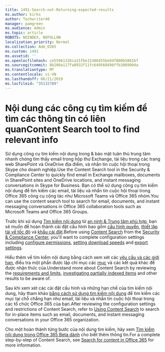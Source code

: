 ```yaml
---
title: 1491-Search-not-Returning-expected-results
ms.author: kirks
author: Techwriter40
manager: pamgreen
ms.audience: Admin
ms.topic: article
ROBOTS: NOINDEX, NOFOLLOW
localization_priority: Normal
ms.collection: Adm_O365
ms.custom: 1491
ms.assetid: ''
ms.openlocfilehash: ce55961326ca15fbe15386455be94f800b5861bf
ms.sourcegitcommit: 8b200a117fa8932f11fc649560496ffb308909da
ms.translationtype: MT
ms.contentlocale: vi-VN
ms.lasthandoff: 06/21/2019
ms.locfileid: "35132709"
---
```

# <a name="content-search-tool-to-find-relevant-info"></a><span data-ttu-id="818b0-102">Nội dung các công cụ tìm kiếm để tìm các thông tin có liên quan</span><span class="sxs-lookup"><span data-stu-id="818b0-102">Content Search tool to find relevant info</span></span>

<span data-ttu-id="818b0-103">Sử dụng công cụ tìm kiếm nội dung trong & bảo mật tuân thủ trung tâm nhanh chóng tìm thấy email trong hộp thư Exchange, tài liệu trong các trang web SharePoint và OneDrive địa điểm, và nhắn tin cuộc hội thoại trong Skype cho doanh nghiệp.</span><span class="sxs-lookup"><span data-stu-id="818b0-103">Use the Content Search tool in the Security & Compliance Center to quickly find email in Exchange mailboxes, documents in SharePoint sites and OneDrive locations, and instant messaging conversations in Skype for Business.</span></span> <span data-ttu-id="818b0-104">Bạn có thể sử dụng công cụ tìm kiếm nội dung để tìm kiếm các email, tài liệu và nhắn tin cuộc hội thoại trong Office 365 công cụ cộng tác như Microsoft Teams và Office 365 nhóm.</span><span class="sxs-lookup"><span data-stu-id="818b0-104">You can use the content search tool to search for email, documents, and instant messaging conversations in Office 365 collaboration tools such as Microsoft Teams and Office 365 Groups.</span></span>


<span data-ttu-id="818b0-105">Trước khi sử dụng [Tìm kiếm nội dung](https://sip.protection.office.com/contentsearchbeta?ContentOnly=1) từ [an ninh & Trung tâm phù hợp](https://sip.protection.office.com/homepage), bạn sẽ muốn để hoàn thành cài đặt cấu hình bao gồm [cấu hình quyền](https://docs.microsoft.com/office365/securitycompliance/permissions-filtering-for-content-search), [thiết lập tải về tốc độ](https://docs.microsoft.com/office365/securitycompliance/increase-download-speeds-when-exporting-ediscovery-results) và [khẩu cài đặt](https://docs.microsoft.com/office365/securitycompliance/disable-reports-when-you-export-content-search-results).</span><span class="sxs-lookup"><span data-stu-id="818b0-105">Before using [Content Search](https://sip.protection.office.com/contentsearchbeta?ContentOnly=1) from the [Security & Compliance Center](https://sip.protection.office.com/homepage), you'll want to complete configuration settings including [configure permissions](https://docs.microsoft.com/office365/securitycompliance/permissions-filtering-for-content-search), [setting download speeds](https://docs.microsoft.com/office365/securitycompliance/increase-download-speeds-when-exporting-ediscovery-results) and [export settings](https://docs.microsoft.com/office365/securitycompliance/disable-reports-when-you-export-content-search-results).</span></span>

<span data-ttu-id="818b0-106">Hiểu thêm về tìm kiếm nội dung bằng cách xem xét các [yêu cầu và các giới hạn](https://docs.microsoft.com/office365/securitycompliance/limits-for-content-search), điều tra một phần được lập chỉ mục các [mục](https://docs.microsoft.com/office365/securitycompliance/investigating-partially-indexed-items-in-ediscovery) và các kết quả khác để được nhận thức của.</span><span class="sxs-lookup"><span data-stu-id="818b0-106">Understand more about Content Search by reviewing the [requirements and limits](https://docs.microsoft.com/office365/securitycompliance/limits-for-content-search), [investigating partially indexed items](https://docs.microsoft.com/office365/securitycompliance/investigating-partially-indexed-items-in-ediscovery) and other results to be aware of.</span></span>

<span data-ttu-id="818b0-107">Sau khi xem xét các cài đặt cấu hình và những hạn chế của tìm kiếm nội dung, hãy tham khảo [bằng cách sử dụng tìm kiếm nội dung</a> để tìm kiếm các mục tại chỗ chẳng hạn như email, tài liệu và nhắn tin cuộc hội thoại trong các tổ chức Office 365 của bạn](https://docs.microsoft.com/office365/securitycompliance/content-search).</span><span class="sxs-lookup"><span data-stu-id="818b0-107">After reviewing the configuration settings and restrictions of Content Search, refer to [Using Content Search</a> to search for in-place items such as email, documents, and instant messaging conversations in your Office 365 organization](https://docs.microsoft.com/office365/securitycompliance/content-search).</span></span>

<span data-ttu-id="818b0-108">Cho một hoàn thành từng bước của nội dung tìm kiếm, hãy xem [Tìm kiếm nội dung trong Office 365 Beta dành](https://docs.microsoft.com/office365/securitycompliance/search-for-content) cho biết thêm thông tin.</span><span class="sxs-lookup"><span data-stu-id="818b0-108">For a complete step-by-step of Content Search, see [Search for content in Office 365](https://docs.microsoft.com/office365/securitycompliance/search-for-content) for more information.</span></span>
